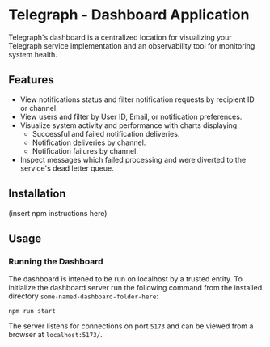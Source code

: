 # Telegraph - Dashboard Application

Telegraph's dashboard is a centralized location for visualizing your Telegraph service implementation and an observability tool for monitoring system health.

## Features

- View notifications status and filter notification requests by recipient ID or channel.
- View users and filter by User ID, Email, or notification preferences.
- Visualize system activity and performance with charts displaying:
  - Successful and failed notification deliveries.
  - Notification deliveries by channel.
  - Notification failures by channel.
- Inspect messages which failed processing and were diverted to the service's dead letter queue.

## Installation

(insert npm instructions here)

## Usage

### Running the Dashboard

The dashboard is intened to be run on localhost by a trusted entity. To initialize the dashboard server run the following command from the installed directory `some-named-dashboard-folder-here`:

`npm run start`

The server listens for connections on port `5173` and can be viewed from a browser at `localhost:5173/`.
